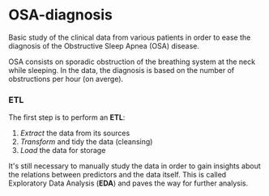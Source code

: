 # OSA-diagnosis
Basic study of the clinical data from various patients in order to ease 
the diagnosis of the Obstructive Sleep Apnea (OSA) disease.

OSA consists on sporadic obstruction of the breathing system at the 
neck while sleeping. In the data, the diagnosis is based on the number 
of obstructions per hour (on averge).

### ETL
The first step is to perform an **ETL**:
1. *Extract* the data from its sources
2. *Transform* and tidy the data (cleansing)
3. *Load* the data for storage

It's still necessary to manually study the data in order to gain 
insights about the relations between predictors and the data itself. This is called 
Exploratory Data Analysis (**EDA**) and paves the way for further 
analysis.
